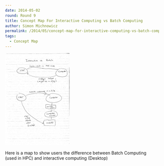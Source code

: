 ```yaml
---
date: 2014-05-02
round: Round 9
title: Concept Map For Interactive Computing vs Batch Computing
author: Simon Michnowicz
permalink: /2014/05/concept-map-for-interactive-computing-vs-batch-computing/
tags:
  - Concept Map
---
```

<p><a href="/uploads/2014/05/DOC020514-02052014180439.pdf"><a href="/uploads/2014/05/batchvsI.jpg"><img class="alignnone size-medium wp-image-6945" alt="batchvsI" src="/uploads/2014/05/batchvsI-211x300.jpg" width="211" height="300" /></a></a></p>
<p>Here is a map to show users the difference between Batch Computing (used in HPC) and interactive computing (Desktop)</p>
<p>&nbsp;</p>
